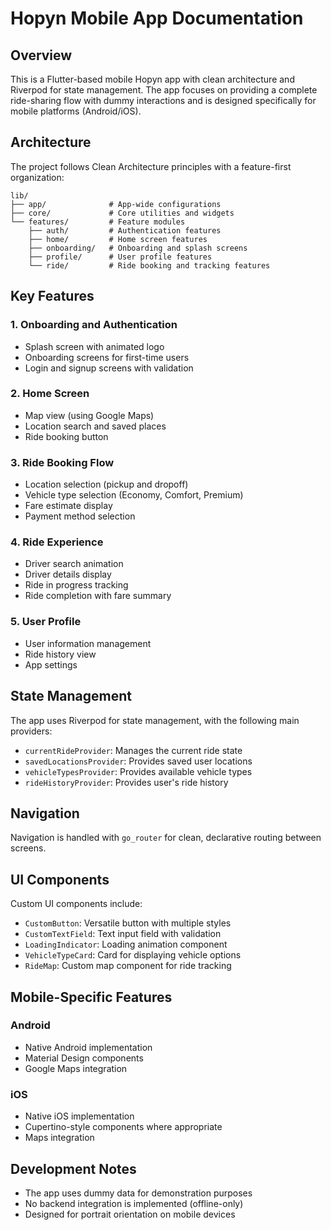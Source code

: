 # Hopyn Mobile App Documentation

## Overview
This is a Flutter-based mobile Hopyn app with clean architecture and Riverpod for state management. The app focuses on providing a complete ride-sharing flow with dummy interactions and is designed specifically for mobile platforms (Android/iOS).

## Architecture
The project follows Clean Architecture principles with a feature-first organization:

```
lib/
├── app/              # App-wide configurations
├── core/             # Core utilities and widgets
└── features/         # Feature modules
    ├── auth/         # Authentication features
    ├── home/         # Home screen features
    ├── onboarding/   # Onboarding and splash screens
    ├── profile/      # User profile features
    └── ride/         # Ride booking and tracking features
```

## Key Features

### 1. Onboarding and Authentication
- Splash screen with animated logo
- Onboarding screens for first-time users
- Login and signup screens with validation

### 2. Home Screen
- Map view (using Google Maps)
- Location search and saved places
- Ride booking button

### 3. Ride Booking Flow
- Location selection (pickup and dropoff)
- Vehicle type selection (Economy, Comfort, Premium)
- Fare estimate display
- Payment method selection

### 4. Ride Experience
- Driver search animation
- Driver details display
- Ride in progress tracking
- Ride completion with fare summary

### 5. User Profile
- User information management
- Ride history view
- App settings

## State Management
The app uses Riverpod for state management, with the following main providers:

- `currentRideProvider`: Manages the current ride state
- `savedLocationsProvider`: Provides saved user locations
- `vehicleTypesProvider`: Provides available vehicle types
- `rideHistoryProvider`: Provides user's ride history

## Navigation
Navigation is handled with `go_router` for clean, declarative routing between screens.

## UI Components
Custom UI components include:

- `CustomButton`: Versatile button with multiple styles
- `CustomTextField`: Text input field with validation
- `LoadingIndicator`: Loading animation component
- `VehicleTypeCard`: Card for displaying vehicle options
- `RideMap`: Custom map component for ride tracking

## Mobile-Specific Features

### Android
- Native Android implementation
- Material Design components
- Google Maps integration

### iOS
- Native iOS implementation
- Cupertino-style components where appropriate
- Maps integration

## Development Notes
- The app uses dummy data for demonstration purposes
- No backend integration is implemented (offline-only)
- Designed for portrait orientation on mobile devices
